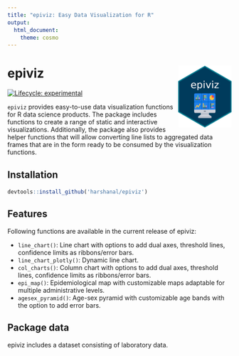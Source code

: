 ```yaml
---
title: "epiviz: Easy Data Visualization for R"
output:
  html_document:
    theme: cosmo
---
```


# epiviz <img src="man/figures/logo.png" align="right" height="139" alt="" />

<!-- badges: start -->
[![Lifecycle: experimental](https://img.shields.io/badge/lifecycle-experimental-orange.svg)](https://lifecycle.r-lib.org/articles/stages.html#experimental)
<!-- badges: end -->

`epiviz` provides easy-to-use data visualization functions for R data science products. The package includes functions to create a range of static and interactive visualizations. Additionally, the package also provides helper functions that will allow converting line lists to aggregated data frames that are in the form ready to be consumed by the visualization functions.

## Installation

```r
devtools::install_github('harshanal/epiviz')
``` 

## Features

Following functions are available in the current release of epiviz:

- `line_chart()`: Line chart with options to add dual axes, threshold lines, confidence limits as ribbons/error bars.
- `line_chart_plotly()`: Dynamic line chart.
- `col_charts()`: Column chart with options to add dual axes, threshold lines, confidence limits as ribbons/error bars.
- `epi_map()`: Epidemiological map with customizable maps adaptable for multiple administrative levels.
- `agesex_pyramid()`: Age-sex pyramid with customizable age bands with the option to add error bars.

## Package data

epiviz includes a dataset consisting of laboratory data.
